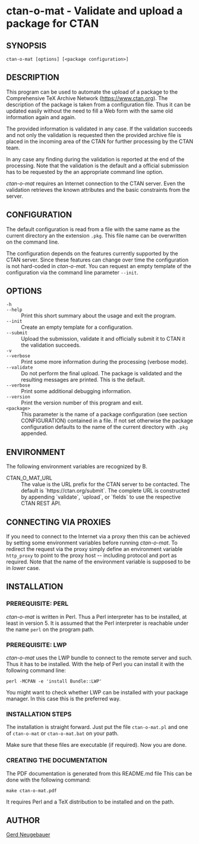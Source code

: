 # ctan-o-mat - Validate and upload a package for CTAN

## SYNOPSIS

```
ctan-o-mat [options] [<package configuration>]
```

## DESCRIPTION

This program can be used to automate the upload of a package to the
Comprehensive TeX Archive Network (https://www.ctan.org). The
description of the package is taken from a configuration file. Thus it
can be updated easily without the need to fill a Web form with the
same old information again and again.

The provided information is validated in any case. If the validation
succeeds and not only the validation is requested then the provided
archive file is placed in the incoming area of the CTAN for further
processing by the CTAN team.

In any case any finding during the validation is reported at the end
of the processing. Note that the validation is the default and a
official submission has to be requested by the an appropriate command
line option.

*ctan-o-mat* requires an Internet connection to the CTAN server. Even
the validation retrieves the known attributes and the basic
constraints from the server.


## CONFIGURATION

The default configuration is read from a file with the same name as
the current directory an the extension `.pkg`. This file name can be
overwritten on the command line.

The configuration depends on the features currently supported by the CTAN
server. Since these features can change over time the configuration is
not hard-coded in *ctan-o-mat*. You can request an empty template of the
configuration via the command line parameter `--init`.


## OPTIONS

<dl>
  <dt><code>-h</code></dt>
  <dt><code>--help</code></dt>
  <dd>
    Print this short summary about the usage and exit the program.
  </dd>

  <dt><code>--init</code></dt>
  <dd>
    Create an empty template for a configuration.
  </dd>
  
  <dt><code>--submit</code></dt>
  <dd>
    Upload the submission, validate it and officially submit it to
    CTAN it the validation succeeds.
  </dd>
  
  <dt><code>-v</code></dt>
  <dt><code>--verbose</code></dt>
  <dd>
    Print some more information during the processing (verbose mode).
  </dd>

  <dt><code>--validate</code></dt>
  <dd>
    Do not perform the final upload. The package is validated and the
    resulting messages are printed. This is the default.
  </dd> 

  <dt><code>--verbose</code></dt>
  <dd>
    Print some additional debugging information.
  </dd>

  <dt><code>--version</code></dt>
  <dd>
    Print the version number of this program and exit.
  </dd>

  <dt><code>&lt;package&gt;</code></dt>
  <dd>
    This parameter is the name of a package configuration
    (see section CONFIGURATION) contained in a file.
    If not set otherwise the package configuration defaults to the
    name of the current directory with <code>.pkg</code> appended.
  </dd>
</dl>

## ENVIRONMENT

The following environment variables are recognized by B<ctan-o-mat>.

<dl>
  <dt>CTAN_O_MAT_URL<dt>
  <dd>
    The value is the URL prefix for the CTAN server to be contacted. The
    default is `https://ctan.org/submit`. The complete URL is constructed
    by appending `validate`, `upload`, or `fields` to use the respective
    CTAN REST API.
  </dd>
</dl>

## CONNECTING VIA PROXIES

If you need to connect to the Internet via a proxy then this can be
achieved by setting some environment variables before running
*ctan-o-mat*. To redirect the request via the proxy simply define an
environment variable `http_proxy` to point to the proxy host --
including protocol and port as required. Note that the name of the
environment variable is supposed to be in *lower* case.


## INSTALLATION

### PREREQUISITE: PERL

*ctan-o-mat* is written in Perl. Thus a Perl interpreter has to be
installed, at least in version 5. It is assumed that the Perl
interpreter is reachable under the name `perl` on the program path.


### PREREQUISITE: LWP

*ctan-o-mat* uses the LWP bundle to connect to the remote server and such.
Thus it has to be installed. With the help of Perl you can install it with
the following command line: 

```
perl -MCPAN -e 'install Bundle::LWP'
```

You might want to check whether LWP can be installed with your package
manager. In this case this is the preferred way.

### INSTALLATION STEPS

The installation is straight forward. Just put the file
`ctan-o-mat.pl` and one of `ctan-o-mat` or `ctan-o-mat.bat` on your
path.

Make sure that these files are executable (if required). Now you are
done.

### CREATING THE DOCUMENTATION

The PDF documentation is generated from this README.md file This can
be done with the following command:

```
make ctan-o-mat.pdf
```

It requires Perl and a TeX distribution to be installed and on the
path.


## AUTHOR

[Gerd Neugebauer](mailto:gene@gerd-neugebauer.de)

